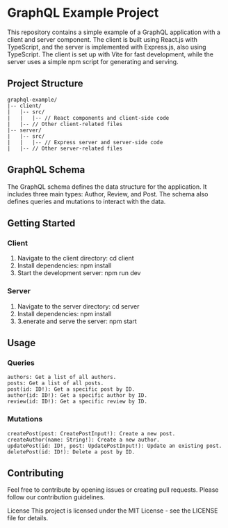 
# GraphQL Example Project
This repository contains a simple example of a GraphQL application with a client and server component. The client is built using React.js with TypeScript, and the server is implemented with Express.js, also using TypeScript. The client is set up with Vite for fast development, while the server uses a simple npm script for generating and serving.

## Project Structure
```
graphql-example/
|-- client/
|   |-- src/
|   |   |-- // React components and client-side code
|   |-- // Other client-related files
|-- server/
|   |-- src/
|   |   |-- // Express server and server-side code
|   |-- // Other server-related files
```

## GraphQL Schema
The GraphQL schema defines the data structure for the application. It includes three main types: Author, Review, and Post. The schema also defines queries and mutations to interact with the data.

## Getting Started

### Client
1. Navigate to the client directory: cd client
2. Install dependencies: npm install
3. Start the development server: npm run dev

### Server
1. Navigate to the server directory: cd server
2. Install dependencies: npm install
3. 3.enerate and serve the server: npm start


## Usage

### Queries
```
authors: Get a list of all authors.
posts: Get a list of all posts.
post(id: ID!): Get a specific post by ID.
author(id: ID!): Get a specific author by ID.
review(id: ID!): Get a specific review by ID.
```

### Mutations
```
createPost(post: CreatePostInput!): Create a new post.
createAuthor(name: String!): Create a new author.
updatePost(id: ID!, post: UpdatePostInput!): Update an existing post.
deletePost(id: ID!): Delete a post by ID.
```
## Contributing
Feel free to contribute by opening issues or creating pull requests. Please follow our contribution guidelines.

License
This project is licensed under the MIT License - see the LICENSE file for details.
